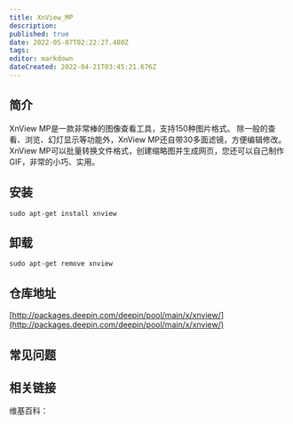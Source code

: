 ```yaml
---
title: XnView_MP
description: 
published: true
date: 2022-05-07T02:22:27.480Z
tags: 
editor: markdown
dateCreated: 2022-04-21T03:45:21.676Z
---
```


## 简介

XnView MP是一款非常棒的图像查看工具，支持150种图片格式。 除一般的查看、浏览、幻灯显示等功能外，XnView MP还自带30多面滤镜，方便编辑修改。XnView MP可以批量转换文件格式，创建缩略图并生成网页，您还可以自己制作GIF，非常的小巧、实用。

## 安装

`sudo apt-get install xnview`

## 卸载

`sudo apt-get remove xnview`

## 仓库地址

[http://packages.deepin.com/deepin/pool/main/x/xnview/](http://packages.deepin.com/deepin/pool/main/x/xnview/)


## 常见问题


## 相关链接

维基百科：